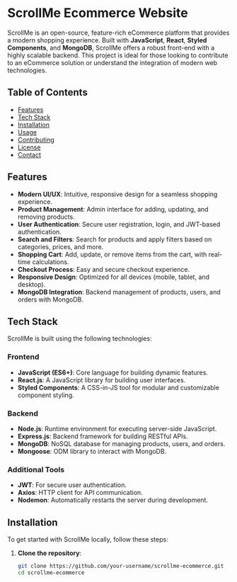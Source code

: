 # ScrollMe Ecommerce Website

ScrollMe is an open-source, feature-rich eCommerce platform that provides a modern shopping experience. Built with **JavaScript**, **React**, **Styled Components**, and **MongoDB**, ScrollMe offers a robust front-end with a highly scalable backend. This project is ideal for those looking to contribute to an eCommerce solution or understand the integration of modern web technologies.

## Table of Contents

- [Features](#features)
- [Tech Stack](#tech-stack)
- [Installation](#installation)
- [Usage](#usage)
- [Contributing](#contributing)
- [License](#license)
- [Contact](#contact)

## Features

- **Modern UI/UX**: Intuitive, responsive design for a seamless shopping experience.
- **Product Management**: Admin interface for adding, updating, and removing products.
- **User Authentication**: Secure user registration, login, and JWT-based authentication.
- **Search and Filters**: Search for products and apply filters based on categories, prices, and more.
- **Shopping Cart**: Add, update, or remove items from the cart, with real-time calculations.
- **Checkout Process**: Easy and secure checkout experience.
- **Responsive Design**: Optimized for all devices (mobile, tablet, and desktop).
- **MongoDB Integration**: Backend management of products, users, and orders with MongoDB.

## Tech Stack

ScrollMe is built using the following technologies:

### Frontend
- **JavaScript (ES6+)**: Core language for building dynamic features.
- **React.js**: A JavaScript library for building user interfaces.
- **Styled Components**: A CSS-in-JS tool for modular and customizable component styling.

### Backend
- **Node.js**: Runtime environment for executing server-side JavaScript.
- **Express.js**: Backend framework for building RESTful APIs.
- **MongoDB**: NoSQL database for managing products, users, and orders.
- **Mongoose**: ODM library to interact with MongoDB.

### Additional Tools
- **JWT**: For secure user authentication.
- **Axios**: HTTP client for API communication.
- **Nodemon**: Automatically restarts the server during development.
  
## Installation

To get started with ScrollMe locally, follow these steps:

1. **Clone the repository**:
   ```bash
   git clone https://github.com/your-username/scrollme-ecommerce.git
   cd scrollme-ecommerce
